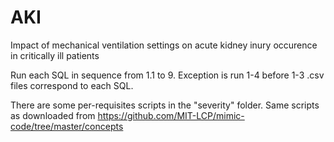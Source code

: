 # AKI
Impact of mechanical ventilation settings on acute kidney inury occurence in critically ill patients


Run each SQL in sequence from 1.1 to 9. Exception is run 1-4 before 1-3
.csv files correspond to each SQL. 

There are some per-requisites scripts in the "severity" folder. 
Same scripts as downloaded from https://github.com/MIT-LCP/mimic-code/tree/master/concepts